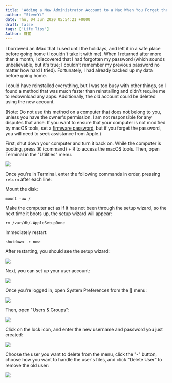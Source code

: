 ```yaml
---
title: 'Adding a New Administrator Account to a Mac When You Forget the Login Credentials'
author: "SteveYi"
date: Thu, 04 Jun 2020 05:54:21 +0000
draft: false
tags: ['Life Tips']
Author: 蘿蔔
---
```


I borrowed an iMac that I used until the holidays, and left it in a safe place before going home (I couldn't take it with me). When I returned after more than a month, I discovered that I had forgotten my password (which sounds unbelievable, but it's true; I couldn't remember my previous password no matter how hard I tried). Fortunately, I had already backed up my data before going home.

I could have reinstalled everything, but I was too busy with other things, so I found a method that was much faster than reinstalling and didn't require me to redownload any apps. Additionally, the old account could be deleted using the new account. 

(Note: Do not use this method on a computer that does not belong to you, unless you have the owner's permission. I am not responsible for any disputes that arise. If you want to ensure that your computer is not modified by macOS tools, set a [firmware password](https://support.apple.com/zh-tw/HT204455#turnon), but if you forget the password, you will need to seek assistance from Apple.)

First, shut down your computer and turn it back on. While the computer is booting, press ⌘ (command) + R to access the macOS tools. Then, open Terminal in the "Utilities" menu.

![](https://blog.steveyi.net/wp-content/uploads/media/blog/2020060405312140.png)

Once you're in Terminal, enter the following commands in order, pressing `return` after each line:

Mount the disk:

```
mount -uw /
```

Make the computer act as if it has not been through the setup wizard, so the next time it boots up, the setup wizard will appear:

```
rm /var/db/.AppleSetupDone
```

Immediately restart:

```
shutdown -r now
```

After restarting, you should see the setup wizard:

![](https://blog.steveyi.net/wp-content/uploads/media/blog/2020060405322859.png)

Next, you can set up your user account:

![](https://blog.steveyi.net/wp-content/uploads/media/blog/2020060405331074.png)

Once you're logged in, open System Preferences from the  menu:

![](https://static-a1.steveyi.net/media/blog/2020060405381524.png)

Then, open "Users & Groups":

![](https://blog.steveyi.net/wp-content/uploads/media/blog/2020060405402392.png)

Click on the lock icon, and enter the new username and password you just created:

![](https://blog.steveyi.net/wp-content/uploads/media/blog/2020060405435722.png)

Choose the user you want to delete from the menu, click the "-" button, choose how you want to handle the user's files, and click "Delete User" to remove the old user:

![](https://blog.steveyi.net/wp-content/uploads/media/blog/2020060405491836.png)
